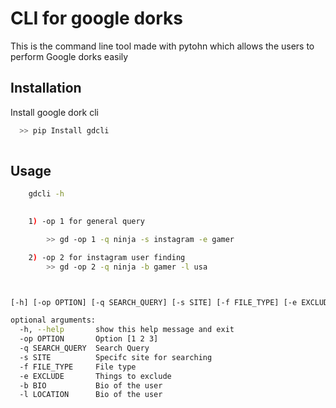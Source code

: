 # CLI for google dorks

This is the command line tool made with pytohn which allows the users to perform
Google dorks easily 



## Installation

Install google dork cli

```bash
  >> pip Install gdcli
  
```
    
## Usage

```bash 
    gdcli -h
  

    1) -op 1 for general query

        >> gd -op 1 -q ninja -s instagram -e gamer

    2) -op 2 for instagram user finding
        >> gd -op 2 -q ninja -b gamer -l usa



[-h] [-op OPTION] [-q SEARCH_QUERY] [-s SITE] [-f FILE_TYPE] [-e EXCLUDE] [-b BIO] [-l LOCATION]        

optional arguments:
  -h, --help       show this help message and exit
  -op OPTION       Option [1 2 3]
  -q SEARCH_QUERY  Search Query
  -s SITE          Specifc site for searching
  -f FILE_TYPE     File type
  -e EXCLUDE       Things to exclude
  -b BIO           Bio of the user
  -l LOCATION      Bio of the user

```